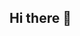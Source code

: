 ## Hi there 👋

<!--
**Subashgnanavel/SubashGnanavel** is a ✨ _special_ ✨ repository because its `README.md` (this file) appears on your GitHub profile.

Here are some ideas to get you started:

- 🌱 I’m currently learning ... DataScience and DataAnalytics
- 👯 I’m looking to collaborate on ...
- 🤔 I’m looking for help with ...
- 💬 Ask me about ...
- 📫 How to reach me: ...subashgnanavel10@gmail.com
- 😄 Pronouns: ...Be Strong , and Stay Strong 
- ⚡ Fun fact: ...
-->
